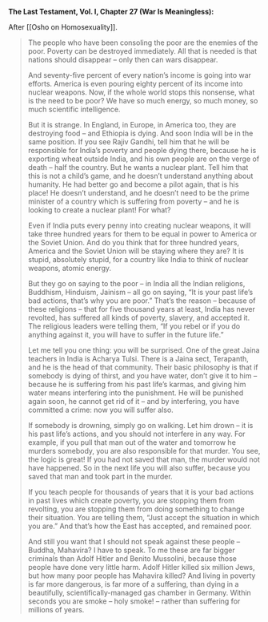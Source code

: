 **The Last Testament, Vol. I, Chapter 27 (War Is Meaningless):**

After [[Osho on Homosexuality]].

> The people who have been consoling the poor are the enemies of the poor. Poverty can be destroyed immediately. All that is needed is that nations should disappear – only then can wars disappear.
> 
> And seventy-five percent of every nation’s income is going into war efforts. America is even pouring eighty percent of its income into nuclear weapons. Now, if the whole world stops this nonsense, what is the need to be poor? We have so much energy, so much money, so much scientific intelligence.
> 
> But it is strange. In England, in Europe, in America too, they are destroying food – and Ethiopia is dying. And soon India will be in the same position. If you see Rajiv Gandhi, tell him that he will be responsible for India’s poverty and people dying there, because he is exporting wheat outside India, and his own people are on the verge of death – half the country. But he wants a nuclear plant. Tell him that this is not a child’s game, and he doesn’t understand anything about humanity. He had better go and become a pilot again, that is his place! He doesn’t understand, and he doesn’t need to be the prime minister of a country which is suffering from poverty – and he is looking to create a nuclear plant! For what?
> 
> Even if India puts every penny into creating nuclear weapons, it will take three hundred years for them to be equal in power to America or the Soviet Union. And do you think that for three hundred years, America and the Soviet Union will be staying where they are? It is stupid, absolutely stupid, for a country like India to think of nuclear weapons, atomic energy.
> 
> But they go on saying to the poor – in India all the Indian religions, Buddhism, Hinduism, Jainism – all go on saying, “It is your past life’s bad actions, that’s why you are poor.” That’s the reason – because of these religions – that for five thousand years at least, India has never revolted, has suffered all kinds of poverty, slavery, and accepted it. The religious leaders were telling them, “If you rebel or if you do anything against it, you will have to suffer in the future life.”
> 
> Let me tell you one thing: you will be surprised. One of the great Jaina teachers in India is Acharya Tulsi. There is a Jaina sect, Terapanth, and he is the head of that community. Their basic philosophy is that if somebody is dying of thirst, and you have water, don’t give it to him – because he is suffering from his past life’s karmas, and giving him water means interfering into the punishment. He will be punished again soon, he cannot get rid of it – and by interfering, you have committed a crime: now you will suffer also.
> 
> If somebody is drowning, simply go on walking. Let him drown – it is his past life’s actions, and you should not interfere in any way. For example, if you pull that man out of the water and tomorrow he murders somebody, you are also responsible for that murder. You see, the logic is great! If you had not saved that man, the murder would not have happened. So in the next life you will also suffer, because you saved that man and took part in the murder.
> 
> If you teach people for thousands of years that it is your bad actions in past lives which create poverty, you are stopping them from revolting, you are stopping them from doing something to change their situation. You are telling them, “Just accept the situation in which you are.” And that’s how the East has accepted, and remained poor.
> 
> And still you want that I should not speak against these people – Buddha, Mahavira? I have to speak. To me these are far bigger criminals than Adolf Hitler and Benito Mussolini, because those people have done very little harm. Adolf Hitler killed six million Jews, but how many poor people has Mahavira killed? And living in poverty is far more dangerous, is far more of a suffering, than dying in a beautifully, scientifically-managed gas chamber in Germany. Within seconds you are smoke – holy smoke! – rather than suffering for millions of years.

